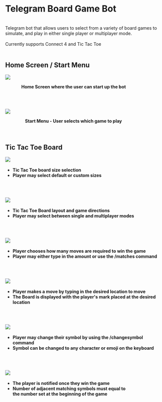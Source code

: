 # Telegram Board Game Bot
<br>
Telegram bot that allows users to select from a variety of board games to simulate, and play in either single player or multiplayer mode.
<br><br>
Currently supports Connect 4 and Tic Tac Toe
<br>
<br>

## Home Screen / Start Menu

![](images/home_screen.jpg)
<br>

&nbsp;&nbsp;&nbsp;&nbsp;&nbsp;&nbsp;&nbsp;&nbsp;&nbsp;&nbsp;&nbsp;&nbsp;
<strong>Home Screen where the user can start up the bot</strong>

<br>
<br>

![](images/start_menu.jpg)
<br>

&nbsp;&nbsp;&nbsp;&nbsp;&nbsp;&nbsp;&nbsp;&nbsp;&nbsp;&nbsp;&nbsp;&nbsp;&nbsp;&nbsp;&nbsp;
<strong> Start Menu -  User selects which game to play </strong>
<br>
<br>
<br>

## Tic Tac Toe Board

![](images/tic_tac_toe_options.jpg)
&nbsp;&nbsp;&nbsp;&nbsp;&nbsp;&nbsp;&nbsp;&nbsp;
* <strong> Tic Tac Toe board size selection </strong>
* <strong>Player may select default or custom sizes</strong>
<br>
<br>

![](images/tic_tac_toe_board_layout.jpg)
&nbsp;&nbsp;&nbsp;&nbsp;&nbsp;&nbsp;&nbsp;&nbsp;
* <strong> Tic Tac Toe Board layout and game directions </strong>
* <strong>Player may select between single and multiplayer modes</strong>
<br>
<br>

![](images/board_matches.jpg)
&nbsp;&nbsp;&nbsp;&nbsp;&nbsp;&nbsp;&nbsp;&nbsp;
* <strong> Player chooses how many moves are required to win the game </strong>
* <strong>Player may either type in the amount or use the /matches command</strong>
<br>
<br>

![](images/tic_tac_toe_move.jpg)
&nbsp;&nbsp;&nbsp;&nbsp;&nbsp;&nbsp;&nbsp;&nbsp;
* <strong> Player makes a move by typing in the desired location to move </strong>
* <strong>The Board is displayed with the player's mark placed at the desired location</strong>
<br>
<br>

![](images/changing_symbol.jpg)
&nbsp;&nbsp;&nbsp;&nbsp;&nbsp;&nbsp;&nbsp;&nbsp;
* <strong> Player may change their symbol by using the /changesymbol command </strong>
* <strong>Symbol can be changed to any character or emoji on the keyboard</strong>
<br>
<br>

![](images/tic_tac_toe_win.jpg)
&nbsp;&nbsp;&nbsp;&nbsp;&nbsp;&nbsp;&nbsp;&nbsp;
* <strong> The player is notified once they win the game </strong>
* <strong>Number of adjacent matching symbols must equal to <br> the number set at the beginning of the game</strong>
<br>
<br>
